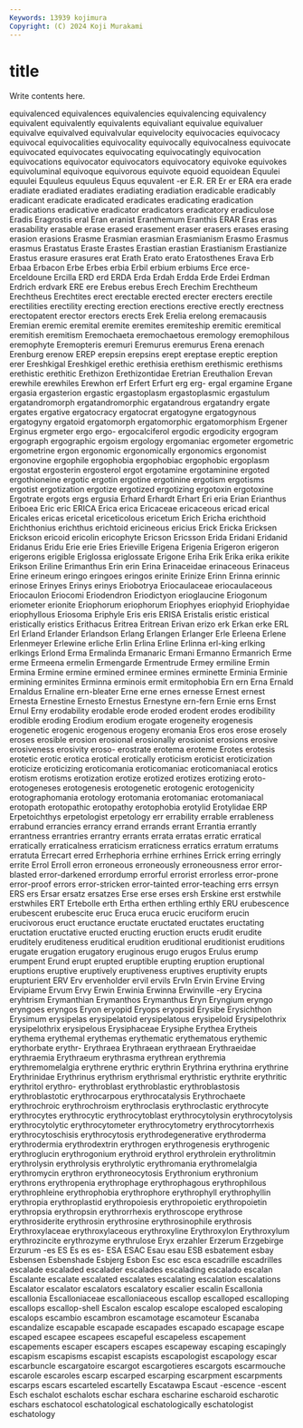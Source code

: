 ```yaml
---
Keywords: 13939 kojimura
Copyright: (C) 2024 Koji Murakami
---
```


# title

Write contents here.



equivalenced equivalences equivalencies equivalencing equivalency equivalent equivalently equivalents equivaliant
equivalue equivaluer equivalve equivalved equivalvular equivelocity equivocacies equivocacy equivocal equivocalities
equivocality equivocally equivocalness equivocate equivocated equivocates equivocating equivocatingly equivocation equivocations
equivocator equivocators equivocatory equivoke equivokes equivoluminal equivoque equivorous equivote equoid
equoidean Equulei equulei Equuleus equuleus Equus equvalent -er E.R. ER
Er er ERA era erade eradiate eradiated eradiates eradiating eradiation
eradicable eradicably eradicant eradicate eradicated eradicates eradicating eradication eradications eradicative
eradicator eradicators eradicatory eradiculose Eradis Eragrostis eral Eran eranist Eranthemum
Eranthis ERAR Eras eras erasability erasable erase erased erasement eraser
erasers erases erasing erasion erasions Erasme Erasmian erasmian Erasmianism Erasmo
Erasmus erasmus Erastatus Eraste Erastes Erastian erastian Erastianism Erastianize Erastus
erasure erasures erat Erath Erato erato Eratosthenes Erava Erb Erbaa
Erbacon Erbe Erbes erbia Erbil erbium erbiums Erce erce- Erceldoune
Ercilla ERD erd ERDA Erda Erdah Erdda Erde Erdei Erdman
Erdrich erdvark ERE ere Erebus erebus Erech Erechim Erechtheum Erechtheus
Erechtites erect erectable erected erecter erecters erectile erectilities erectility erecting
erection erections erective erectly erectness erectopatent erector erectors erects Erek
Erelia erelong eremacausis Eremian eremic eremital eremite eremites eremiteship eremitic
eremitical eremitish eremitism Eremochaeta eremochaetous eremology eremophilous eremophyte Eremopteris eremuri
Eremurus eremurus Erena erenach Erenburg erenow EREP erepsin erepsins erept
ereptase ereptic ereption erer Ereshkigal Ereshkigel erethic erethisia erethism erethismic
erethisms erethistic erethitic Erethizon Erethizontidae Eretrian Ereuthalion Erevan erewhile erewhiles
Erewhon erf Erfert Erfurt erg erg- ergal ergamine Ergane ergasia
ergasterion ergastic ergastoplasm ergastoplasmic ergastulum ergatandromorph ergatandromorphic ergatandrous ergatandry ergate
ergates ergative ergatocracy ergatocrat ergatogyne ergatogynous ergatogyny ergatoid ergatomorph ergatomorphic
ergatomorphism Ergener Erginus ergmeter ergo ergo- ergocalciferol ergodic ergodicity ergogram
ergograph ergographic ergoism ergology ergomaniac ergometer ergometric ergometrine ergon ergonomic
ergonomically ergonomics ergonomist ergonovine ergophile ergophobia ergophobiac ergophobic ergoplasm ergostat
ergosterin ergosterol ergot ergotamine ergotaminine ergoted ergothioneine ergotic ergotin ergotine
ergotinine ergotism ergotisms ergotist ergotization ergotize ergotized ergotizing ergotoxin ergotoxine
Ergotrate ergots ergs ergusia Erhard Erhardt Erhart Eri eria Erian
Erianthus Eriboea Eric eric ERICA Erica erica Ericaceae ericaceous ericad
erical Ericales ericas ericetal ericeticolous ericetum Erich Ericha erichthoid Erichthonius
erichthus erichtoid ericineous ericius Erick Ericka Ericksen Erickson ericoid ericolin
ericophyte Ericson Ericsson Erida Eridani Eridanid Eridanus Eridu Erie erie
Eries Erieville Erigena Erigenia Erigeron erigeron erigerons erigible Eriglossa eriglossate
Erigone Eriha Erik Erika erika erikite Erikson Eriline Erimanthus Erin
erin Erina Erinaceidae erinaceous Erinaceus Erine erineum eringo eringoes eringos
erinite Erinize Erinn Erinna erinnic erinose Erinyes Erinys erinys Eriobotrya
Eriocaulaceae eriocaulaceous Eriocaulon Eriocomi Eriodendron Eriodictyon erioglaucine Eriogonum eriometer erionite
Eriophorum eriophorum Eriophyes eriophyid Eriophyidae eriophyllous Eriosoma Eriphyle Eris eris
ERISA Eristalis eristic eristical eristically eristics Erithacus Eritrea Eritrean Erivan
erizo erk Erkan erke ERL Erl Erland Erlander Erlandson Erlang
Erlangen Erlanger Erle Erleena Erlene Erlenmeyer Erlewine erliche Erlin Erlina
Erline Erlinna erl-king erlking erlkings Erlond Erma Ermalinda Ermanaric Ermani
Ermanno Ermanrich Erme erme Ermeena ermelin Ermengarde Ermentrude Ermey ermiline
Ermin Ermina Ermine ermine ermined erminee ermines erminette Erminia Erminie
ermining erminites Erminna erminois ermit ermitophobia Ern ern Erna Ernald
Ernaldus Ernaline ern-bleater Erne erne ernes ernesse Ernest ernest Ernesta
Ernestine Ernesto Ernestus Ernestyne ern-fern Ernie erns Ernst Ernul Erny
erodability erodable erode eroded erodent erodes erodibility erodible eroding Erodium
erodium erogate erogeneity erogenesis erogenetic erogenic erogenous erogeny eromania Eros
eros erose erosely eroses erosible erosion erosional erosionally erosionist erosions
erosive erosiveness erosivity eroso- erostrate erotema eroteme Erotes erotesis erotetic
erotic erotica erotical erotically eroticism eroticist eroticization eroticize eroticizing eroticomania
eroticomaniac eroticomaniacal erotics erotism erotisms erotization erotize erotized erotizes erotizing
eroto- erotogeneses erotogenesis erotogenetic erotogenic erotogenicity erotographomania erotology erotomania erotomaniac
erotomaniacal erotopath erotopathic erotopathy erotophobia erotylid Erotylidae ERP Erpetoichthys erpetologist
erpetology err errability errable errableness errabund errancies errancy errand errands
errant Errantia errantly errantness errantries errantry errants errata erratas erratic
erratical erratically erraticalness erraticism erraticness erratics erratum erratums erratuta Errecart
erred Errhephoria errhine errhines Errick erring erringly errite Errol Erroll
erron erroneous erroneously erroneousness error error-blasted error-darkened errordump errorful errorist
errorless error-prone error-proof errors error-stricken error-tainted error-teaching errs errsyn ERS
ers Ersar ersatz ersatzes Erse erse erses ersh Erskine erst
erstwhile erstwhiles ERT Ertebolle erth Ertha erthen erthling erthly ERU
erubescence erubescent erubescite eruc Eruca eruca erucic eruciform erucin erucivorous
eruct eructance eructate eructated eructates eructating eructation eructative eructed eructing
eruction eructs erudit erudite eruditely eruditeness eruditical erudition eruditional eruditionist
eruditions erugate erugation erugatory eruginous erugo erugos Erulus erump erumpent
Erund erupt erupted eruptible erupting eruption eruptional eruptions eruptive eruptively
eruptiveness eruptives eruptivity erupts erupturient ERV Erv ervenholder ervil ervils
ErvIn Ervin Ervine Erving Ervipiame Ervum Ervy Erwin Erwinia Erwinna
Erwinville -ery Erycina eryhtrism Erymanthian Erymanthos Erymanthus Eryn Eryngium eryngo
eryngoes eryngos Eryon eryopid Eryops eryopsid Erysibe Erysichthon Erysimum erysipelas
erysipelatoid erysipelatous erysipeloid Erysipelothrix erysipelothrix erysipelous Erysiphaceae Erysiphe Erythea Erytheis
erythema erythemal erythemas erythematic erythematous erythemic erythorbate erythr- Erythraea Erythraean
erythraean Erythraeidae erythraemia Erythraeum erythrasma erythrean erythremia erythremomelalgia erythrene erythric
erythrin Erythrina erythrina erythrine Erythrinidae Erythrinus erythrism erythrismal erythristic erythrite
erythritic erythritol erythro- erythroblast erythroblastic erythroblastosis erythroblastotic erythrocarpous erythrocatalysis Erythrochaete
erythrochroic erythrochroism erythroclasis erythroclastic erythrocyte erythrocytes erythrocytic erythrocytoblast erythrocytolysin erythrocytolysis
erythrocytolytic erythrocytometer erythrocytometry erythrocytorrhexis erythrocytoschisis erythrocytosis erythrodegenerative erythroderma erythrodermia erythrodextrin
erythrogen erythrogenesis erythrogenic erythroglucin erythrogonium erythroid erythrol erythrolein erythrolitmin erythrolysin
erythrolysis erythrolytic erythromania erythromelalgia erythromycin erythron erythroneocytosis Erythronium erythronium erythrons
erythropenia erythrophage erythrophagous erythrophilous erythrophleine erythrophobia erythrophore erythrophyll erythrophyllin erythropia
erythroplastid erythropoiesis erythropoietic erythropoietin erythropsia erythropsin erythrorrhexis erythroscope erythrose erythrosiderite
erythrosin erythrosine erythrosinophile erythrosis Erythroxylaceae erythroxylaceous erythroxyline Erythroxylon Erythroxylum erythrozincite
erythrozyme erythrulose Eryx erzahler Erzerum Erzgebirge Erzurum -es ES Es
es es- ESA ESAC Esau esau ESB esbatement esbay Esbensen
Esbenshade Esbjerg Esbon Esc esc esca escadrille escadrilles escalade escaladed
escalader escalades escalading escalado escalan Escalante escalate escalated escalates escalating
escalation escalations Escalator escalator escalators escalatory escalier escalin Escallonia escallonia
Escalloniaceae escalloniaceous escallop escalloped escalloping escallops escallop-shell Escalon escalop escalope
escaloped escaloping escalops escambio escambron escamotage escamoteur Escanaba escandalize escapable
escapade escapades escapado escapage escape escaped escapee escapees escapeful escapeless
escapement escapements escaper escapers escapes escapeway escaping escapingly escapism escapisms
escapist escapists escapologist escapology escar escarbuncle escargatoire escargot escargotieres escargots
escarmouche escarole escaroles escarp escarped escarping escarpment escarpments escarps escars
escarteled escartelly Escatawpa Escaut -escence -escent Esch eschalot eschalots eschar
eschara escharine escharoid escharotic eschars eschatocol eschatological eschatologically eschatologist eschatology
